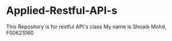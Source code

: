 # Applied-Restful-API-s
This Repository is for restful API's class
My name is Shoaib Mohd, F00621060
